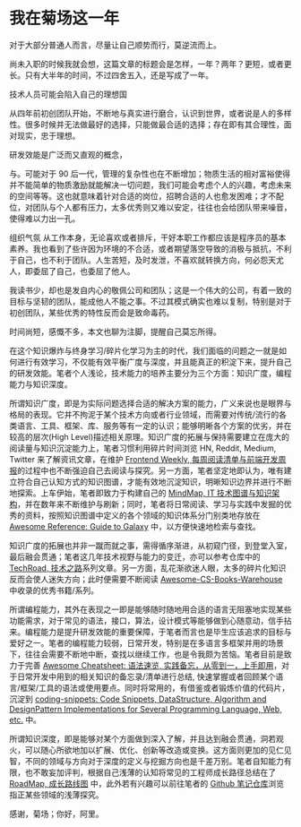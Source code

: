 # 我在菊场这一年

对于大部分普通人而言，尽量让自己顺势而行，莫逆流而上。

尚未入职的时候我就会想，这篇文章的标题会是怎样，一年？两年？更短，或者更长。只有大半年的时间，不过四舍五入，还是写成了一年。

技术人员可能会陷入自己的理想国

从四年前初创团队开始，不断地与真实进行磨合，认识到世界，或者说是人的多样性。很多时候并无法做最好的选择，只能做最合适的选择；存在即有其合理性，面对现实，忠于理想。

研发效能是广泛而又直观的概念，

与。可能对于 90 后一代，管理的复杂性也在不断增加；物质生活的相对富裕使得并不能简单的物质激励就能解决一切问题，我们可能会考虑个人的兴趣，考虑未来的空间等等。这也就意味着针对合适的岗位，招聘合适的人也愈发困难；才不配位，对团队与个人都有压力，太多优秀则又难以安定，往往也会给团队带来噪音，使得难以力出一孔。

组织气氛 从工作本身，无论喜欢或者排斥，干好本职工作都应该是程序员的基本素养。我也看到了些许因为环境的不合适，或者期望落空导致的消极与抵抗，不利于自己，也不利于团队。人生苦短，及时发泄，不喜欢就转换方向，何必怨天尤人，即委屈了自己，也委屈了他人。

我读书少，却也是发自内心的敬佩公司和团队；这是一个伟大的公司，有着一致的目标与坚韧的团队，能成他人不能之事。不过其模式确实也难以复制，特别是对于初创团队，某些优秀的特性反而会是致命毒药。

时间尚短，感慨不多，本文也聊为注脚，提醒自己莫忘所得。

在这个知识爆炸与终身学习/碎片化学习为主的时代，我们面临的问题之一就是如何进行有效学习，不仅能有效平衡广度与深度，并且能真正的积淀下来，提升自己的研发效能。笔者个人浅论，技术能力的培养主要分为三个方面：知识广度，编程能力与知识深度。

所谓知识广度，即是为实际问题选择合适的解决方案的能力，广义来说也是眼界与格局的表现。它并不拘泥于某个技术方向或者行业领域，而需要对传统/流行的各类语言、工具、框架、库、服务等有一定的认识；能够明晰各个方案的优劣，并在较高的层次(High Level)描述相关原理。知识广度的拓展与保持需要建立在庞大的阅读量与知识沉淀能力上，笔者习惯利用碎片时间浏览 HN, Reddit, Medium, Twitter 来了解资讯文章，在维护 [Frontend Weekly, 每周阅读清单与前端开发周报](https://parg.co/UHG)的过程中也不断强迫自己去阅读与探究。另一方面，笔者坚定地即认为，唯有建立符合自己认知方式的知识图谱，才能有效地沉淀知识，明晰知识边界并进行不断地探索。上车伊始，笔者即致力于构建自己的 [MindMap, IT 技术图谱与知识架构](./MindMap)，并在数年来不断维护与刷新；同时，笔者将日常阅读、学习与实践中发掘的优秀的资料，按照知识图谱中定义的各个领域的知识体系分门别类地存放在 [Awesome Reference: Guide to Galaxy](https://github.com/Awesome-Reference) 中，以方便快速地检索与查找。

知识广度的拓展也并非一蹴而就之事，需得循序渐进，从初窥门径，到登堂入室，最后融会贯通；笔者这几年技术视野与能力的变迁，亦可以参考仓库中的 [TechRoad, 技术之路](./TechRoad)系列文章。另一方面，乱花渐欲迷人眼，太多的碎片化知识反而会使人迷失方向；此时便需要不断阅读 [Awesome-CS-Books-Warehouse](https://github.com/wxyyxc1992/Awesome-CS-Books-Warehouse) 中收录的优秀书籍/系列。

所谓编程能力，其外在表现之一即是能够随时随地用合适的语言无阻塞地实现某些功能需求，对于常见的语法，接口，算法，设计模式等能够做到心随意动，信手拈来。编程能力是提升研发效能的重要保障，于笔者而言也是毕生应该追求的目标与爱好之一。笔者的编程能力较弱，日常开发，特别是在多语言多框架并用的场景下，往往会需要不断地中断，查找以继续工作，也是令我颇为苦恼。笔者目前是致力于完善 [Awesome Cheatsheet: 语法速览, 实践备忘，从零到一，上手即用](https://github.com/wxyyxc1992/Awesome-CheatSheet)，对于日常开发中用到的相关知识的备忘录/清单进行总结, 快速掌握或者回顾某个语言/框架/工具的语法或使用要点。同时将常用的，有借鉴或者锻炼价值的代码片，沉淀到 [coding-snippets: Code Snippets, DataStructure, Algorithm and DesignPattern Implementations for Several Programming Language, Web, etc.](https://github.com/wxyyxc1992/coding-snippets) 中。

所谓知识深度，即是能够对某个方面做到深入了解，并且达到融会贯通，洞若观火，可以随心所欲地加以扩展、优化、创新等改造或变换。这方面则更加的见仁见智，不同的领域与方向对于深度的定义与挖掘方向也是千差万别。笔者自知能力有限，也不敢妄加评判，根据自己浅薄的认知将常见的工程师成长路径总结在了 [RoadMap, 成长路线图](./RoadMap) 中，此外若有兴趣可以前往笔者的 [Github 笔记仓库](https://github.com/wxyyxc1992?tab=repositories)浏览指正某些领域的浅薄探究。

感谢，菊场；你好，阿里。
